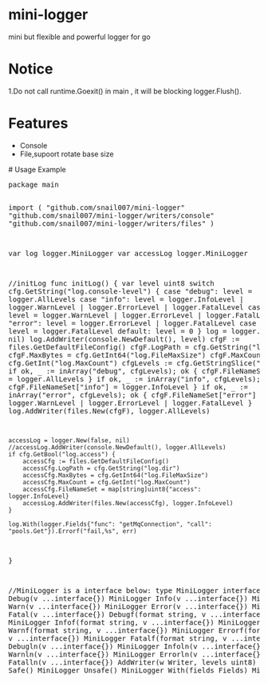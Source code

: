 # mini-logger
mini but flexible and powerful logger for go
# Notice
1.Do not call runtime.Goexit() in main , it will be blocking logger.Flush().   
# Features
<ul>
<li>Console</li>
<li>File,supoort rotate base size</li>
</ul>
# Usage Example
<pre>
package main

import (
	"github.com/snail007/mini-logger"
	"github.com/snail007/mini-logger/writers/console"
	"github.com/snail007/mini-logger/writers/files"
)

var log logger.MiniLogger
var accessLog logger.MiniLogger

//initLog
func initLog() {
	var level uint8
	switch cfg.GetString("log.console-level") {
	case "debug":
		level = logger.AllLevels
	case "info":
		level = logger.InfoLevel | logger.WarnLevel | logger.ErrorLevel | logger.FatalLevel
	case "warn":
		level = logger.WarnLevel | logger.ErrorLevel | logger.FatalLevel
	case "error":
		level = logger.ErrorLevel | logger.FatalLevel
	case "fatal":
		level = logger.FatalLevel
	default:
		level = 0
	}
	log = logger.New(false, nil)
	log.AddWriter(console.NewDefault(), level)
	cfgF := files.GetDefaultFileConfig()
	cfgF.LogPath = cfg.GetString("log.dir")
	cfgF.MaxBytes = cfg.GetInt64("log.FileMaxSize")
	cfgF.MaxCount = cfg.GetInt("log.MaxCount")
	cfgLevels := cfg.GetStringSlice("log.level")
	if ok, _ := inArray("debug", cfgLevels); ok {
		cfgF.FileNameSet["debug"] = logger.AllLevels
	}
	if ok, _ := inArray("info", cfgLevels); ok {
		cfgF.FileNameSet["info"] = logger.InfoLevel
	}
	if ok, _ := inArray("error", cfgLevels); ok {
		cfgF.FileNameSet["error"] = logger.WarnLevel | logger.ErrorLevel | logger.FatalLevel
	}
	log.AddWriter(files.New(cfgF), logger.AllLevels)

	accessLog = logger.New(false, nil)
	//accessLog.AddWriter(console.NewDefault(), logger.AllLevels)
	if cfg.GetBool("log.access") {
		accessCfg := files.GetDefaultFileConfig()
		accessCfg.LogPath = cfg.GetString("log.dir")
		accessCfg.MaxBytes = cfg.GetInt64("log.FileMaxSize")
		accessCfg.MaxCount = cfg.GetInt("log.MaxCount")
		accessCfg.FileNameSet = map[string]uint8{"access": logger.InfoLevel}
		accessLog.AddWriter(files.New(accessCfg), logger.InfoLevel)
	}

    log.With(logger.Fields{"func": "getMqConnection", "call": "pools.Get"}).Errorf("fail,%s", err)
}

//MiniLogger is a interface below:
type MiniLogger interface {
	Debug(v ...interface{}) MiniLogger
	Info(v ...interface{}) MiniLogger
	Warn(v ...interface{}) MiniLogger
	Error(v ...interface{}) MiniLogger
	Fatal(v ...interface{})
	Debugf(format string, v ...interface{}) MiniLogger
	Infof(format string, v ...interface{}) MiniLogger
	Warnf(format string, v ...interface{}) MiniLogger
	Errorf(format string, v ...interface{}) MiniLogger
	Fatalf(format string, v ...interface{})
	Debugln(v ...interface{}) MiniLogger
	Infoln(v ...interface{}) MiniLogger
	Warnln(v ...interface{}) MiniLogger
	Errorln(v ...interface{}) MiniLogger
	Fatalln(v ...interface{})
	AddWriter(w Writer, levels uint8) MiniLogger
	Safe() MiniLogger
	Unsafe() MiniLogger
	With(fields Fields) MiniLogger
}
</pre>

